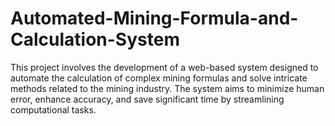 # Automated-Mining-Formula-and-Calculation-System
This project involves the development of a web-based system designed to automate the calculation of complex mining formulas and solve intricate methods related to the mining industry. The system aims to minimize human error, enhance accuracy, and save significant time by streamlining computational tasks.

